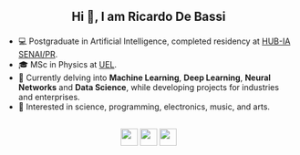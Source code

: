## <p align="center"> Hi 👋, I am Ricardo De Bassi

- 💻 Postgraduate in Artificial Intelligence, completed residency at [HUB-IA SENAI/PR](https://www.senaipr.org.br/tecnologiaeinovacao/nossarede/hubia/).
- 🎓 MSc in Physics at [UEL](https://portal.uel.br/home/).
- 🌱 Currently delving into **Machine Learning**, **Deep Learning**, **Neural Networks** and **Data Science**, while developing projects for industries and enterprises.
- 💬 Interested in science, programming, electronics, music, and arts.

## 

<p align="center"> <a href="https://www.linkedin.com/in/ricardodebassi/" target="blank"><img align="center" src="https://logopng.com.br/logos/linkedin-83.png" height="30" /></a>
  <a href="https://discord.com/users/bardukko" target="blank"><img align="center" src="https://logosmarcas.net/wp-content/uploads/2020/12/Discord-Logo.png" height="30" /></a>
  <a href="mailto:bassidericardo@gmail.com" target="blank"><img align="center" src="https://logodownload.org/wp-content/uploads/2018/03/gmail-logo-2-1.png" height="30" /></a> 
  

<!--
**RicardoBassi/RicardoBassi** is a ✨ _special_ ✨ repository because its `README.md` (this file) appears on your GitHub profile.

Here are some ideas to get you started:

- 🔭 I’m currently working on ...
- 🌱 I’m currently learning ...
- 👯 I’m looking to collaborate on ...
- 🤔 I’m looking for help with ...
- 💬 Ask me about ...
- 📫 How to reach me: ...
- 😄 Pronouns: ...
- ⚡ Fun fact: ...
-->
